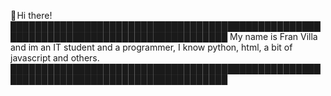 👋 Hi there!
█████████████████████████████████████████████████████████████████████████████████████
My name is Fran Villa and im an IT student and a programmer, I know python, html, a bit of javascript and others. 
█████████████████████████████████████████████████████████████████████████████████████
